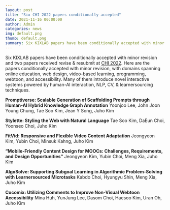 ```yaml
---
layout: post
title: "Six CHI 2022 papers conditionally accepted"
date: 2021-11-16 00:00:00
author: Admin
categories: news
img: default.png
thumb: default.png
summary: Six KIXLAB papers have been conditionally accepted with minor revision and two papers received revise & resubmit at CHI 2022](https://chi2022.acm.org/). 
---
```


Six KIXLAB papers have been conditionally accepted with minor revision and two papers received revise & resubmit at [CHI 2022](https://chi2022.acm.org/). Here are the papers conditionally accepted with minor revision, with domains spanning online education, web design, video-based learning, programming, webtoon, and accessibility. Many of them introduce novel interactive systems powered by human-AI interaction, NLP, CV, & learnersourcing techniques.

**Promptiverse: Scalable Generation of Scaffolding Prompts through Human-AI Hybrid Knowledge Graph Annotation**
Yoonjoo Lee, John Joon Young Chung, Tae Soo Kim, Jean Y Song, Juho Kim

**Stylette: Styling the Web with Natural Language**
Tae Soo Kim, DaEun Choi, Yoonseo Choi, Juho Kim

**FitVid: Responsive and Flexible Video Content Adaptation**
Jeongyeon Kim, Yubin Choi, Minsuk Kahng, Juho Kim

**“Mobile-Friendly Content Design for MOOCs: Challenges, Requirements, and Design Opportunities”**
Jeongyeon Kim, Yubin Choi, Meng Xia, Juho Kim

**AlgoSolve: Supporting Subgoal Learning in Algorithmic Problem-Solving with Learnersourced Microtasks**
Kabdo Choi, Hyungyu Shin, Meng Xia, Juho Kim

**Cocomix: Utilizing Comments to Improve Non-Visual Webtoon Accessibility**
Mina Huh, YunJung Lee, Dasom Choi, Haesoo Kim, Uran Oh, Juho Kim
